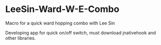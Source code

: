 # LeeSin-Ward-W-E-Combo
Macro for a quick ward hopping combo with Lee Sin

Developing app for quick on/off switch, must download jnativehook and other libraries.

